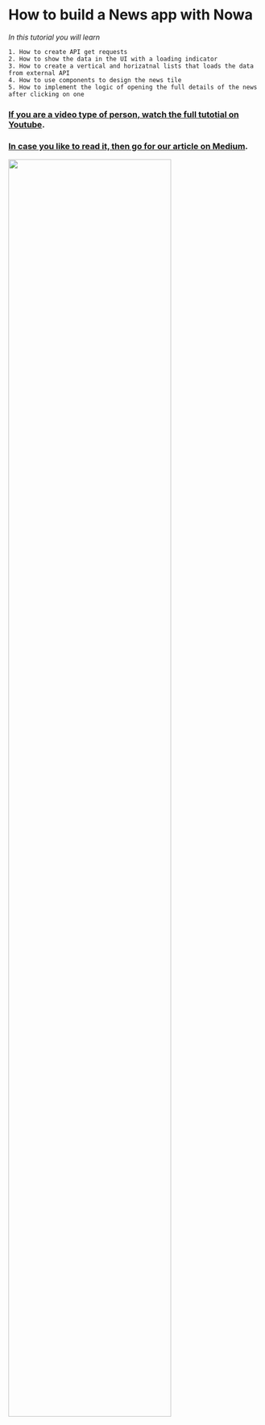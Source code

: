 # How to build a News app with Nowa
*In this tutorial you will learn*
```
1. How to create API get requests
2. How to show the data in the UI with a loading indicator
3. How to create a vertical and horizatnal lists that loads the data from external API
4. How to use components to design the news tile
5. How to implement the logic of opening the full details of the news after clicking on one
```

### [If you are a video type of person, watch the full tutotial on Youtube](https://www.youtube.com/watch?v=UnnskF9AIi4). 

### [In case you like to read it, then go for our article on Medium](https://medium.com/@nowa.dev/how-to-build-your-flutter-news-app-without-coding-in-10-minutes-using-nowa-256a014d52de). 

<img src="/img/gifs/news_app.gif"  width="80%" /> 

